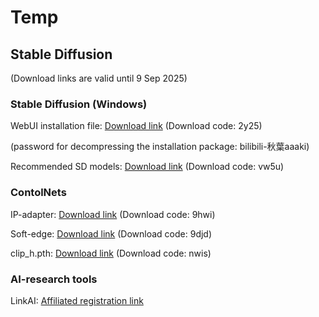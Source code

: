 # Temp


## Stable Diffusion ## 
(Download links are valid until 9 Sep 2025)



### Stable Diffusion (Windows) ###

WebUI installation file: [Download link](https://pan.baidu.com/s/1Ywt6OGVFFTwGYMCoPmu1aw) (Download code: 2y25)

(password for decompressing the installation package: bilibili-秋葉aaaki)

Recommended SD models: [Download link](https://pan.baidu.com/s/1dOREHCwSiRYzNT5VgcQZnQ) (Download code: vw5u)



### ContolNets ###

IP-adapter: [Download link](https://pan.baidu.com/s/1ODf9qcqA-AWsEmeT3I0wPw) (Download code: 9hwi)



Soft-edge: [Download link](https://pan.baidu.com/s/1jq7MpHk0blrGemHx6UZ6fQ) (Download code: 9djd)

clip_h.pth: [Download link](https://pan.baidu.com/s/1Xp9RiwqsROa3gHl1HviZvg) (Download code: nwis)



### AI-research tools ###

LinkAI: [Affiliated registration link](https://link-ai.tech/home?share=Hr95VL)
